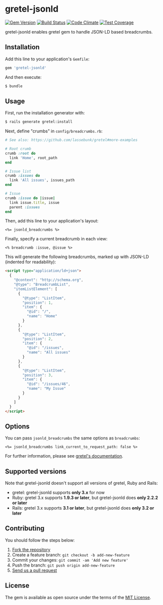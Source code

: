 # gretel-jsonld

[![Gem Version](https://badge.fury.io/rb/gretel-jsonld.svg)](http://badge.fury.io/rb/gretel-jsonld)
[![Build Status](https://travis-ci.org/yasaichi/gretel-jsonld.svg?branch=master)](https://travis-ci.org/yasaichi/gretel-jsonld)
[![Code Climate](https://api.codeclimate.com/v1/badges/fc3fd5037eb200bedbf5/maintainability)](https://codeclimate.com/github/yasaichi/gretel-jsonld/maintainability)
[![Test Coverage](https://codeclimate.com/github/yasaichi/gretel-jsonld/badges/coverage.svg)](https://codeclimate.com/github/yasaichi/gretel-jsonld/coverage)

gretel-jsonld enables gretel gem to handle JSON-LD based breadcrumbs.

## Installation

Add this line to your application's `Gemfile`:

```ruby
gem 'gretel-jsonld'
```

And then execute:

```bash
$ bundle
```

## Usage

First, run the installation generator with:

```sh
$ rails generate gretel:install
```

Next, define "crumbs" in `config/breadcrumbs.rb`:

```ruby
# See also: https://github.com/lassebunk/gretel#more-examples

# Root crumb
crumb :root do
  link 'Home', root_path
end

# Issue list
crumb :issues do
  link 'All issues', issues_path
end

# Issue
crumb :issue do |issue|
  link issue.title, issue
  parent :issues
end
```

Then, add this line to your application's layout:

```erb
<%= jsonld_breadcrumbs %>
```

Finally, specify a current breadcrumb in each view:

```erb
<% breadcrumb :issue, @issue %>
```

This will generate the following breadcrumbs, marked up with JSON-LD (indented for readability):

```html
<script type="application/ld+json">
  {
    "@context": "http://schema.org",
    "@type": "BreadcrumbList",
    "itemListElement": [
      {
        "@type": "ListItem",
        "position": 1,
        "item": {
          "@id": "/",
          "name": "Home"
        }
      },
      {
        "@type": "ListItem",
        "position": 2,
        "item": {
          "@id": "/issues",
          "name": "All issues"
        }
      },
      {
        "@type": "ListItem",
        "position": 3,
        "item": {
          "@id": "/issues/46",
          "name": "My Issue"
        }
      }
    ]
  }
</script>
```

## Options

You can pass `jsonld_breadcrumbs` the same options as `breadcrumbs`:

```erb
<%= jsonld_breadcrumbs link_current_to_request_path: false %>
```

For further information, please see [gretel's documentation](https://github.com/WilHall/gretel/blob/develop/README.md#options).

## Supported versions

Note that gretel-jsonld doesn't support all versions of gretel, Ruby and Rails:

- gretel: gretel-jsonld supports **only 3.x** for now
- Ruby: gretel 3.x supports **1.9.3 or later**, but gretel-jsonld does **only 2.2.2 or later**
- Rails: gretel 3.x supports **3.1 or later**, but gretel-jsonld does **only 3.2 or later**

## Contributing

You should follow the steps below:

1. [Fork the repository](https://help.github.com/articles/fork-a-repo/)
2. Create a feature branch: `git checkout -b add-new-feature`
3. Commit your changes: `git commit -am 'Add new feature'`
4. Push the branch: `git push origin add-new-feature`
5. [Send us a pull request](https://help.github.com/articles/about-pull-requests/)

## License

The gem is available as open source under the terms of the [MIT License](http://opensource.org/licenses/MIT).
